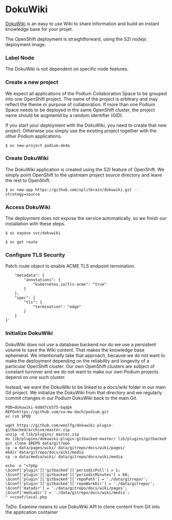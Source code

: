 # DokuWiki
[DokuWiki](https://www.dokuwiki.org/) is an easy to use Wiki to share information and build an instant knowledge base for your projet.

The OpenShift deployment is straightforward, using the S2I nodejs deployment image.

### Label Node
The DokuWiki is not dependent on specific node features.

### Create a new project

We expect all applications of the Podium Collaboration Space to be grouped into one OpenShift project. The name of the project is arbitrary and may reflect the theme or purpose of collaboration. If more than one Podium Space needs to be deployed in the same OpenShift cluster, the project name should be augmentd by a random identifier (GID).

If you start your deployment with the DokuWiki, you need to create that new project. Otherwise you simply use the existing project together with the other Podium applications.

```$ oc new-project podium-de4a```

### Create DokuWiki
The DokuWiki application is created using the S2I feature of OpenShift. We simply point OpenShift to the upstream project source directory and leave the rest to OpenShift.

```$ oc new-app https://github.com/splitbrain/dokuwiki.git --strategy=source```

### Access DokuWiki
The deployment does not expose the service automatically, so we finish our installation with these steps.

```$ oc expose svc/dokuwiki```

```$ oc get route```

### Configure TLS Security

Patch route object to enable ACME TLS endpoint termination.

```$ oc patch route dokuwiki -p '{
    "metadata": {
        "annotations": {
            "kubernetes.io/tls-acme": "true"
        }
    },
    "spec": {
        "tls": {
            "termination": "edge"
        }
    }
}'
```

### Initialize DokuWiki

DokuWiki does not use a database backend nor do we use a persistent volume to save the Wiki content. That makes the knowledge base ephemeral. We intentionally take that approach, because we do not want to make the deployment depending on the reliability and longevity of a particular OpenShift cluster. Our own OpenShift clusters are subject of constant turnover and we do not want to make our own Podium projects depend on one such cluster.

Instead, we want the DokuWiki to be linked to a docs/wiki folder in our main Git project. We initialize the DokuWiki from that directory and we regularly commit changes in our Podium DokuWiki back to the main Git.

```
POD=dokuwiki-6d8d7cb575-bqdpk
REPO=https://github.com/sa-mw-dach/podium.git
oc rsh $POD

wget https://github.com/woolfg/dokuwiki-plugin-gitbacked/archive/master.zip
unzip -d lib/plugins/ master.zip
mv lib/plugins/dokuwiki-plugin-gitbacked-master/ lib/plugins/gitbacked
git clone $REPO data/gitrepo
cp -a data/pages/wiki/ data/gitrepo/docs/wiki/pages/
mkdir data/gitrepo/docs/wiki/media
cp -a data/media/wiki/ data/gitrepo/docs/wiki/media

echo -n "<?php
\$conf['plugin']['gitbacked']['periodicPull'] = 1;
\$conf['plugin']['gitbacked']['periodicMinutes'] = 60;
\$conf['plugin']['gitbacked']['repoPath'] = './data/gitrepo/';
\$conf['plugin']['gitbacked']['repoWorkDir'] = './data/gitrepo/';
\$conf['datadir'] = './data/gitrepo/docs/wiki/pages';
\$conf['mediadir'] = './data/gitrepo/docs/wiki/media';
" >>conf/local.php
```

ToDo: Examine means to use DokuWiki API to clone content from Git into the application container

